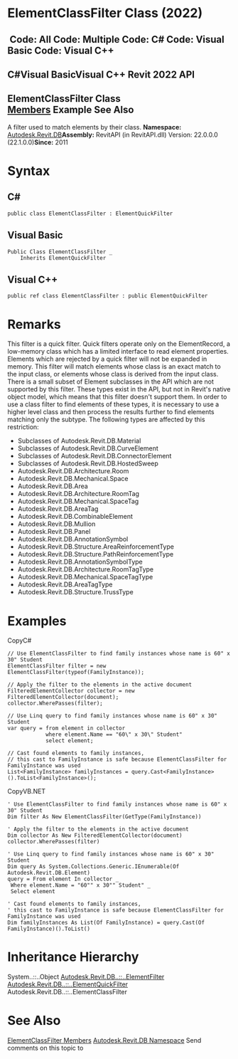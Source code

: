 # ElementClassFilter Class (2022)

﻿
 Code: All Code: Multiple Code: C# Code: Visual Basic Code: Visual C++   
---  
C#Visual BasicVisual C++
Revit 2022 API  
---  
ElementClassFilter Class  
[Members](e19b753f-8d74-0a9c-b8aa-65809418ff97.md "ElementClassFilter Members") Example See Also  
---  
A filter used to match elements by their class. 
**Namespace:** [Autodesk.Revit.DB](87546ba7-461b-c646-cbb1-2cb8f5bff8b2.md "Autodesk.Revit.DB Namespace")**Assembly:** RevitAPI (in RevitAPI.dll) Version: 22.0.0.0 (22.1.0.0)**Since:** 2011 
# Syntax
C#  
---  
```text
public class ElementClassFilter : ElementQuickFilter
```
  
Visual Basic  
---  
```text
Public Class ElementClassFilter _
	Inherits ElementQuickFilter
```
  
Visual C++  
---  
```text
public ref class ElementClassFilter : public ElementQuickFilter
```
  
# Remarks
This filter is a quick filter. Quick filters operate only on the ElementRecord, a low-memory class which has a limited interface to read element properties. Elements which are rejected by a quick filter will not be expanded in memory. 
This filter will match elements whose class is an exact match to the input class, or elements whose class is derived from the input class.
There is a small subset of Element subclasses in the API which are not supported by this filter. These types exist in the API, but not in Revit's native object model, which means that this filter doesn't support them. In order to use a class filter to find elements of these types, it is necessary to use a higher level class and then process the results further to find elements matching only the subtype. The following types are affected by this restriction: 
  * Subclasses of Autodesk.Revit.DB.Material
  * Subclasses of Autodesk.Revit.DB.CurveElement
  * Subclasses of Autodesk.Revit.DB.ConnectorElement
  * Subclasses of Autodesk.Revit.DB.HostedSweep
  * Autodesk.Revit.DB.Architecture.Room
  * Autodesk.Revit.DB.Mechanical.Space
  * Autodesk.Revit.DB.Area
  * Autodesk.Revit.DB.Architecture.RoomTag
  * Autodesk.Revit.DB.Mechanical.SpaceTag
  * Autodesk.Revit.DB.AreaTag
  * Autodesk.Revit.DB.CombinableElement
  * Autodesk.Revit.DB.Mullion
  * Autodesk.Revit.DB.Panel
  * Autodesk.Revit.DB.AnnotationSymbol
  * Autodesk.Revit.DB.Structure.AreaReinforcementType
  * Autodesk.Revit.DB.Structure.PathReinforcementType
  * Autodesk.Revit.DB.AnnotationSymbolType
  * Autodesk.Revit.DB.Architecture.RoomTagType
  * Autodesk.Revit.DB.Mechanical.SpaceTagType
  * Autodesk.Revit.DB.AreaTagType
  * Autodesk.Revit.DB.Structure.TrussType

# Examples
CopyC#
```text
// Use ElementClassFilter to find family instances whose name is 60" x 30" Student 
ElementClassFilter filter = new ElementClassFilter(typeof(FamilyInstance));

// Apply the filter to the elements in the active document
FilteredElementCollector collector = new FilteredElementCollector(document);
collector.WherePasses(filter);

// Use Linq query to find family instances whose name is 60" x 30" Student
var query = from element in collector
            where element.Name == "60\" x 30\" Student"
            select element;

// Cast found elements to family instances, 
// this cast to FamilyInstance is safe because ElementClassFilter for FamilyInstance was used
List<FamilyInstance> familyInstances = query.Cast<FamilyInstance>().ToList<FamilyInstance>();
```

CopyVB.NET
```text
' Use ElementClassFilter to find family instances whose name is 60" x 30" Student 
Dim filter As New ElementClassFilter(GetType(FamilyInstance))

' Apply the filter to the elements in the active document
Dim collector As New FilteredElementCollector(document)
collector.WherePasses(filter)

' Use Linq query to find family instances whose name is 60" x 30" Student
Dim query As System.Collections.Generic.IEnumerable(Of Autodesk.Revit.DB.Element)
query = From element In collector _
 Where element.Name = "60"" x 30"" Student" _
 Select element

' Cast found elements to family instances, 
' this cast to FamilyInstance is safe because ElementClassFilter for FamilyInstance was used
Dim familyInstances As List(Of FamilyInstance) = query.Cast(Of FamilyInstance)().ToList()
```

# Inheritance Hierarchy
System..::..Object [Autodesk.Revit.DB..::..ElementFilter](b8b46cbf-9ecc-0745-ec53-c3c3b6510113.md "ElementFilter Class") [Autodesk.Revit.DB..::..ElementQuickFilter](ebc95d82-11fc-69f6-2df1-52331dd36443.md "ElementQuickFilter Class") Autodesk.Revit.DB..::..ElementClassFilter
# See Also
[ElementClassFilter Members](e19b753f-8d74-0a9c-b8aa-65809418ff97.md "ElementClassFilter Members")
[Autodesk.Revit.DB Namespace](87546ba7-461b-c646-cbb1-2cb8f5bff8b2.md "Autodesk.Revit.DB Namespace")
Send comments on this topic to 